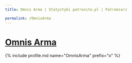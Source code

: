 ```yaml
---
title: Omnis Arma | Statystyki patronite.pl | Patromierz

permalink: /OmnisArma
---
```


# [Omnis Arma](https://patronite.pl/OmnisArma)

{% include profile.md name="OmnisArma" prefix="o" %}
